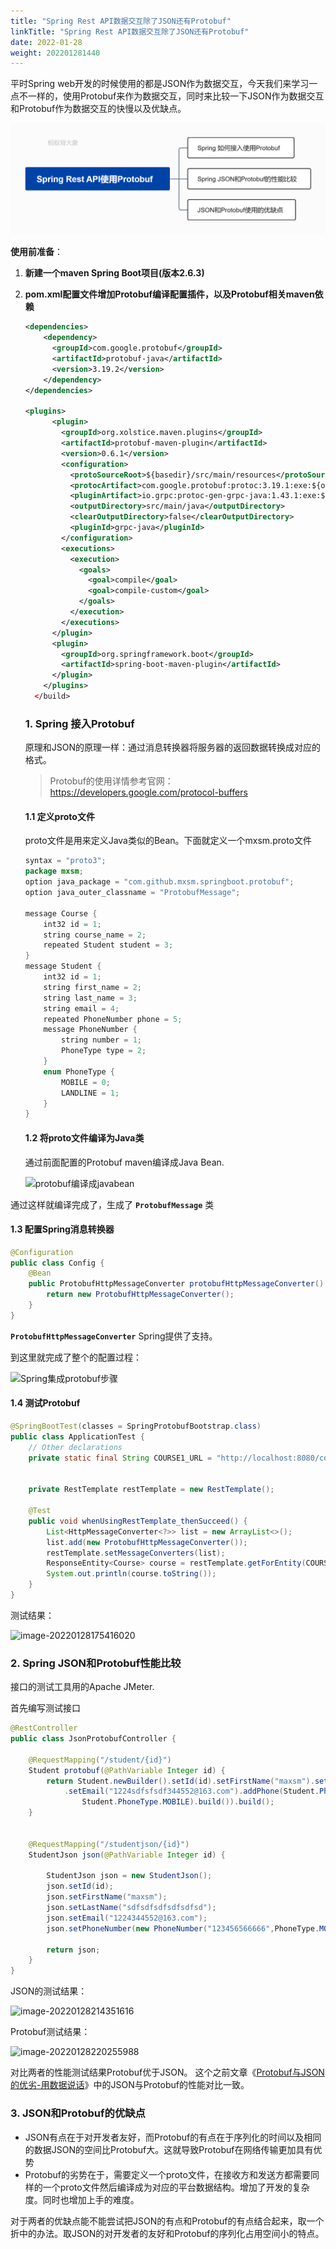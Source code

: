 ```yaml
---
title: "Spring Rest API数据交互除了JSON还有Protobuf"
linkTitle: "Spring Rest API数据交互除了JSON还有Protobuf"
date: 2022-01-28
weight: 202201281440
---
```


平时Spring web开发的时候使用的都是JSON作为数据交互，今天我们来学习一点不一样的，使用Protobuf来作为数据交互，同时来比较一下JSON作为数据交互和Protobuf作为数据交互的快慢以及优缺点。

![Spring Rest API使用Protobuf](https://raw.githubusercontent.com/mxsm/picture/main/java/jvm/Spring%20Rest%20API%E4%BD%BF%E7%94%A8Protobuf.png)

**使用前准备**：

1. **新建一个maven Spring Boot项目(版本2.6.3)**

2. **pom.xml配置文件增加Protobuf编译配置插件，以及Protobuf相关maven依赖**

   ```xml
   <dependencies>
       <dependency>
         <groupId>com.google.protobuf</groupId>
         <artifactId>protobuf-java</artifactId>
         <version>3.19.2</version>
       </dependency>
   </dependencies>
   
   <plugins>
         <plugin>
           <groupId>org.xolstice.maven.plugins</groupId>
           <artifactId>protobuf-maven-plugin</artifactId>
           <version>0.6.1</version>
           <configuration>
             <protoSourceRoot>${basedir}/src/main/resources</protoSourceRoot>
             <protocArtifact>com.google.protobuf:protoc:3.19.1:exe:${os.detected.classifier}</protocArtifact>
             <pluginArtifact>io.grpc:protoc-gen-grpc-java:1.43.1:exe:${os.detected.classifier}</pluginArtifact>
             <outputDirectory>src/main/java</outputDirectory>
             <clearOutputDirectory>false</clearOutputDirectory>
             <pluginId>grpc-java</pluginId>
           </configuration>
           <executions>
             <execution>
               <goals>
                 <goal>compile</goal>
                 <goal>compile-custom</goal>
               </goals>
             </execution>
           </executions>
         </plugin>
         <plugin>
           <groupId>org.springframework.boot</groupId>
           <artifactId>spring-boot-maven-plugin</artifactId>
         </plugin>
       </plugins>
     </build>
   ```

   ### 1. Spring 接入Protobuf

   原理和JSON的原理一样：通过消息转换器将服务器的返回数据转换成对应的格式。

   > Protobuf的使用详情参考官网：https://developers.google.com/protocol-buffers

   #### 1.1 定义proto文件

   proto文件是用来定义Java类似的Bean。下面就定义一个mxsm.proto文件

   ```java
   syntax = "proto3";
   package mxsm;
   option java_package = "com.github.mxsm.springboot.protobuf";
   option java_outer_classname = "ProtobufMessage";
   
   message Course {
       int32 id = 1;
       string course_name = 2;
       repeated Student student = 3;
   }
   message Student {
       int32 id = 1;
       string first_name = 2;
       string last_name = 3;
       string email = 4;
       repeated PhoneNumber phone = 5;
       message PhoneNumber {
           string number = 1;
           PhoneType type = 2;
       }
       enum PhoneType {
           MOBILE = 0;
           LANDLINE = 1;
       }
   }
   ```

   #### 1.2 将proto文件编译为Java类

   通过前面配置的Protobuf maven编译成Java Bean.

   ![protobuf编译成javabean](C:\Users\mxsm\Desktop\pic\protobuf编译成javabean.gif)

通过这样就编译完成了，生成了 **`ProtobufMessage`** 类

#### 1.3 配置Spring消息转换器

```java
@Configuration
public class Config {
    @Bean
    public ProtobufHttpMessageConverter protobufHttpMessageConverter() {
        return new ProtobufHttpMessageConverter();
    }
}
```

**`ProtobufHttpMessageConverter`**  Spring提供了支持。

到这里就完成了整个的配置过程：

![Spring集成protobuf步骤](E:\download\Spring集成protobuf步骤.png)

#### 1.4 测试Protobuf

```java
@SpringBootTest(classes = SpringProtobufBootstrap.class)
public class ApplicationTest {
    // Other declarations
    private static final String COURSE1_URL = "http://localhost:8080/courses/2";


    private RestTemplate restTemplate = new RestTemplate();

    @Test
    public void whenUsingRestTemplate_thenSucceed() {
        List<HttpMessageConverter<?>> list = new ArrayList<>();
        list.add(new ProtobufHttpMessageConverter());
        restTemplate.setMessageConverters(list);
        ResponseEntity<Course> course = restTemplate.getForEntity(COURSE1_URL, Course.class);
        System.out.println(course.toString());
    }
}
```

测试结果：

![image-20220128175416020](C:\Users\mxsm\AppData\Roaming\Typora\typora-user-images\image-20220128175416020.png)

### 2. Spring JSON和Protobuf性能比较

接口的测试工具用的Apache JMeter.

首先编写测试接口

```java
@RestController
public class JsonProtobufController {

    @RequestMapping("/student/{id}")
    Student protobuf(@PathVariable Integer id) {
        return Student.newBuilder().setId(id).setFirstName("maxsm").setLastName("sdfsdfsdfsdfsdfsdsdfsdfsdfsdfsdfsdfsdfsdf")
            .setEmail("1224sdfsfsdf344552@163.com").addPhone(Student.PhoneNumber.newBuilder().setNumber("12345sdfsdfsd6566666").setType(
                Student.PhoneType.MOBILE).build()).build();
    }


    @RequestMapping("/studentjson/{id}")
    StudentJson json(@PathVariable Integer id) {

        StudentJson json = new StudentJson();
        json.setId(id);
        json.setFirstName("maxsm");
        json.setLastName("sdfsdfsdfsdfsdfsd");
        json.setEmail("1224344552@163.com");
        json.setPhoneNumber(new PhoneNumber("123456566666",PhoneType.MOBILE));

        return json;
    }
}
```

JSON的测试结果：

![image-20220128214351616](C:\Users\mxsm\AppData\Roaming\Typora\typora-user-images\image-20220128214351616.png)

Protobuf测试结果：

![image-20220128220255988](C:\Users\mxsm\AppData\Roaming\Typora\typora-user-images\image-20220128220255988.png)

对比两者的性能测试结果Protobuf优于JSON。 这个之前文章《[Protobuf与JSON的优劣-用数据说话](https://juejin.cn/post/7057156703904596004)》中的JSON与Protobuf的性能对比一致。

### 3. JSON和Protobuf的优缺点

- JSON有点在于对开发者友好，而Protobuf的有点在于序列化的时间以及相同的数据JSON的空间比Protobuf大。这就导致Protobuf在网络传输更加具有优势
- Protobuf的劣势在于，需要定义一个proto文件，在接收方和发送方都需要同样的一个proto文件然后编译成为对应的平台数据结构。增加了开发的复杂度。同时也增加上手的难度。

对于两者的优缺点能不能尝试把JSON的有点和Protobuf的有点结合起来，取一个折中的办法。取JSON的对开发者的友好和Protobuf的序列化占用空间小的特点。

